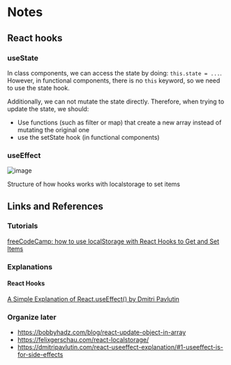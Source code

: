 # Notes

## React hooks

### useState

In class components, we can access the state by doing: `this.state = ...`. However, in functional components, there is no `this` keyword,
so we need to use the state hook.

Additionally, we can not mutate the state directly. Therefore, when trying to update the state, we should:

- Use functions (such as filter or map) that create a new array instead of mutating the original one
- use the setState hook (in functional components)

### useEffect

![image](https://paper-attachments.dropbox.com/s_EAEEAE9063B0CA7CBC6574F36123E82B36B6C1EC3724A86DA7C0B4C67C2DD652_1645380076460_explaining+useeffect+local+storage.jpg)

Structure of how hooks works with localstorage to set items

## Links and References

### Tutorials

[freeCodeCamp: how to use localStorage with React Hooks to Get and Set Items](https://www.freecodecamp.org/news/how-to-use-localstorage-with-react-hooks-to-set-and-get-items/)

### Explanations

#### React Hooks

[A Simple Explanation of React.useEffect() by Dmitri Pavlutin](https://dmitripavlutin.com/react-useeffect-explanation/)

### Organize later

- <https://bobbyhadz.com/blog/react-update-object-in-array>
- <https://felixgerschau.com/react-localstorage/>
- <https://dmitripavlutin.com/react-useeffect-explanation/#1-useeffect-is-for-side-effects>
